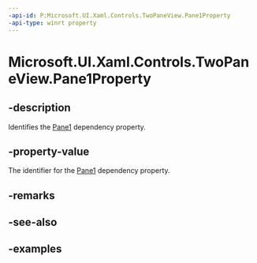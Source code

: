 ```yaml
---
-api-id: P:Microsoft.UI.Xaml.Controls.TwoPaneView.Pane1Property
-api-type: winrt property
---
```


<!-- Property syntax.
public DependencyProperty Pane1Property { get; }
-->

# Microsoft.UI.Xaml.Controls.TwoPaneView.Pane1Property

## -description

Identifies the [Pane1](twopaneview_pane1.md) dependency property.

## -property-value

The identifier for the [Pane1](twopaneview_pane1.md) dependency property.

## -remarks

## -see-also

## -examples

